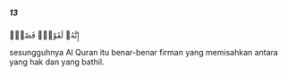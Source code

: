 ##### 13

<span class="ayah">إِنَّهُۥ لَقَوْلٌۭ فَصْلٌۭ</span>

<span class="ayah_translation">sesungguhnya Al Quran itu benar-benar firman yang memisahkan antara yang hak dan yang bathil.</span>
